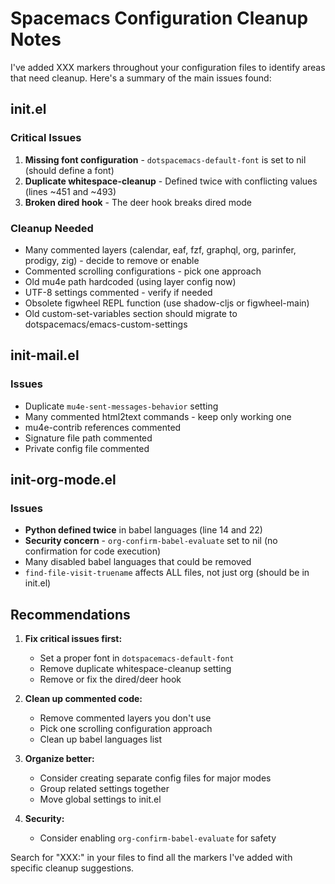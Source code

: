 # Spacemacs Configuration Cleanup Notes

I've added XXX markers throughout your configuration files to identify areas that need cleanup. Here's a summary of the main issues found:

## init.el

### Critical Issues
1. **Missing font configuration** - `dotspacemacs-default-font` is set to nil (should define a font)
2. **Duplicate whitespace-cleanup** - Defined twice with conflicting values (lines ~451 and ~493)
3. **Broken dired hook** - The deer hook breaks dired mode

### Cleanup Needed
- Many commented layers (calendar, eaf, fzf, graphql, org, parinfer, prodigy, zig) - decide to remove or enable
- Commented scrolling configurations - pick one approach
- Old mu4e path hardcoded (using layer config now)
- UTF-8 settings commented - verify if needed
- Obsolete figwheel REPL function (use shadow-cljs or figwheel-main)
- Old custom-set-variables section should migrate to dotspacemacs/emacs-custom-settings

## init-mail.el

### Issues
- Duplicate `mu4e-sent-messages-behavior` setting
- Many commented html2text commands - keep only working one
- mu4e-contrib references commented
- Signature file path commented
- Private config file commented

## init-org-mode.el

### Issues
- **Python defined twice** in babel languages (line 14 and 22)
- **Security concern** - `org-confirm-babel-evaluate` set to nil (no confirmation for code execution)
- Many disabled babel languages that could be removed
- `find-file-visit-truename` affects ALL files, not just org (should be in init.el)

## Recommendations

1. **Fix critical issues first:**
   - Set a proper font in `dotspacemacs-default-font`
   - Remove duplicate whitespace-cleanup setting
   - Remove or fix the dired/deer hook

2. **Clean up commented code:**
   - Remove commented layers you don't use
   - Pick one scrolling configuration approach
   - Clean up babel languages list

3. **Organize better:**
   - Consider creating separate config files for major modes
   - Group related settings together
   - Move global settings to init.el

4. **Security:**
   - Consider enabling `org-confirm-babel-evaluate` for safety

Search for "XXX:" in your files to find all the markers I've added with specific cleanup suggestions.